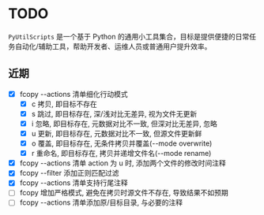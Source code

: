 # TODO

`PyUtilScripts` 是一个基于 Python 的通用小工具集合，目标是提供便捷的日常任务自动化/辅助工具，帮助开发者、运维人员或普通用户提升效率。

## 近期

- [x] fcopy --actions 清单细化行动模式
  - [x] c 拷贝, 即目标不存在
  - [x] s 跳过, 即目标存在, 深/浅对比无差异, 视为文件无更新
  - [x] i 忽略, 即目标存在, 元数据对比不一致, 但深对比无差异, 忽略
  - [x] u 更新, 即目标存在, 元数据对比不一致, 但源文件更新鲜
  - [x] o 覆盖, 即目标存在, 无条件拷贝并覆盖(--mode overwrite)
  - [x] r 重命名, 即目标存在, 拷贝并递增文件名(--mode rename)
- [x] fcopy --actions 清单 action 为 u 时, 添加两个文件的修改时间注释
- [x] fcopy --filter  添加正则匹配过滤
- [x] fcopy --actions 清单支持行尾注释
- [ ] fcopy 增加严格模式, 避免在拷贝时源文件不存在, 导致结果不如预期
- [ ] fcopy --actions 清单添加原/目标目录, 与必要的注释
